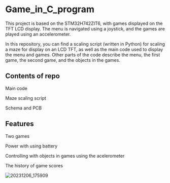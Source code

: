 # Game_in_C_program
This project is based on the STM32H742ZIT6, with games displayed on the TFT LCD display.
The menu is navigated using a joystick, and the games are played using an accelerometer.

 In this repository, you can find a scaling script (written in Python) for scaling a maze for display on an LCD TFT, as well as the main code used to display the menu and games. Other parts of the code describe the menu, the first game, the second game, and the objects in the games.

## Contents of repo
Main code

Maze scaling script
 
 Schema and PCB

## Features

 Two games

 Power with using battery

 Controlling with objects in games using the acelerometer

 The history of game scores
 

![20231206_175909](https://github.com/ladyM9/Game_in_C_program/assets/78236758/e344b27f-8dff-4348-a23f-a9a6c9c926ba)
